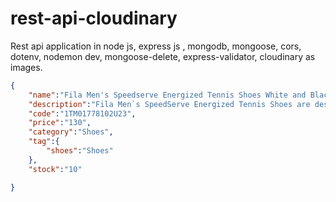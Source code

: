 # rest-api-cloudinary
Rest api application in node js, express js , mongodb, mongoose, cors, dotenv, nodemon dev, mongoose-delete, express-validator, cloudinary as images.


```json
{
    "name":"Fila Men's Speedserve Energized Tennis Shoes White and Black",
    "description":"Fila Men`s SpeedServe Energized Tennis Shoes are designed to be lighter and more dynamic than the premier Axilus 2.5 Energized. Notable differences include an integral tongue and asymmetrical lacing design.",
    "code":"1TM01778102U23",
    "price":"130",
    "category":"Shoes",
    "tag":{
        "shoes":"Shoes"
    },
    "stock":"10"

}
```
